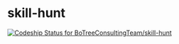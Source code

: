 skill-hunt
==========

[ ![Codeship Status for BoTreeConsultingTeam/skill-hunt](https://www.codeship.io/projects/1f346cc0-f095-0131-06f7-4eb19103006a/status)](https://www.codeship.io/projects/27437)
